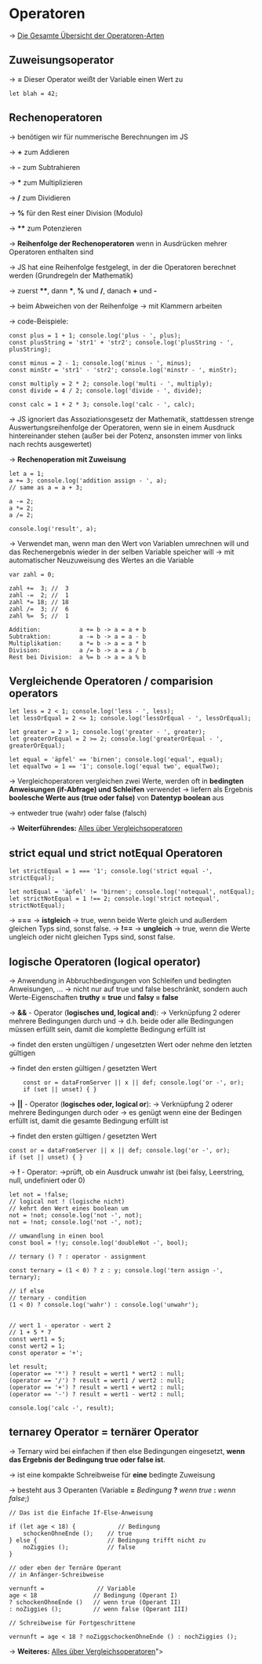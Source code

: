 # Operatoren

-> <a href="https://wiki.selfhtml.org/wiki/JavaScript/Operatoren">Die Gesamte Übersicht der Operatoren-Arten</a>

## Zuweisungsoperator

-> **=** Dieser Operator weißt der Variable einen Wert zu

    let blah = 42;

## Rechenoperatoren

-> benötigen wir für nummerische Berechnungen im JS

-> **+** zum Addieren

-> **-** zum Subtrahieren 

-> __*__ zum Multiplizieren

-> **/** zum Dividieren

-> **%** für den Rest einer Division (Modulo) 

-> __**__ zum Potenzieren

-> **Reihenfolge der Rechenoperatoren** wenn in Ausdrücken mehrer Operatoren enthalten sind 

-> JS hat eine Reihenfolge festgelegt, in der die Operatoren berechnet werden (Grundregeln der Mathematik)

-> zuerst __**__, 
dann __*__, **%** und **/**,
danach **+** und **-** 

-> beim Abweichen von der Reihenfolge -> mit Klammern arbeiten

-> code-Beispiele:

    const plus = 1 + 1; console.log('plus - ', plus);
    const plusString = 'str1' + 'str2'; console.log('plusString - ', plusString);

    const minus = 2 - 1; console.log('minus - ', minus);
    const minStr = 'str1' - 'str2'; console.log('minstr - ', minStr);

    const multiply = 2 * 2; console.log('multi - ', multiply);
    const divide = 4 / 2; console.log('divide - ', divide);

    const calc = 1 + 2 * 3; console.log('calc - ', calc);

-> JS ignoriert das Assoziationsgesetz der Mathematik, stattdessen strenge Auswertungsreihenfolge der Operatoren, wenn sie in einem Ausdruck hintereinander stehen (außer bei der Potenz, ansonsten immer von links nach rechts ausgewertet)

-> **Rechenoperation mit Zuweisung**

    let a = 1;
    a += 3; console.log('addition assign - ', a);
    // same as a = a + 3;

    a -= 2;
    a *= 2;
    a /= 2;

    console.log('result', a);

-> Verwendet man, wenn man den Wert von Variablen umrechnen will und das Rechenergebnis wieder in der selben Variable speicher will -> mit automatischer Neuzuweisung des Wertes an die Variable

    var zahl = 0;

    zahl +=  3; //  3
    zahl -=  2; //  1
    zahl *= 18; // 18
    zahl /=  3; //  6 
    zahl %=  5; //  1

    Addition:           a += b -> a = a + b
    Subtraktion:        a -= b -> a = a - b
    Multiplikation:     a *= b -> a = a * b
    Division:           a /= b -> a = a / b
    Rest bei Division:  a %= b -> a = a % b


## Vergleichende Operatoren / comparision operators

    let less = 2 < 1; console.log('less - ', less);
    let lessOrEqual = 2 <= 1; console.log('lessOrEqual - ', lessOrEqual);

    let greater = 2 > 1; console.log('greater - ', greater);
    let greaterOrEqual = 2 >= 2; console.log('greaterOrEqual - ', greaterOrEqual);

    let equal = 'äpfel' == 'birnen'; console.log('equal', equal);
    let equalTwo = 1 == '1'; console.log('equal two', equalTwo);

-> Vergleichoperatoren vergleichen zwei Werte, werden oft in **bedingten Anweisungen (if-Abfrage) und Schleifen** verwendet -> liefern als Ergebnis **boolesche Werte aus (true oder false)** von **Datentyp boolean** aus

-> entweder true (wahr) oder false (falsch)

-> **Weiterführendes:** <a href="https://wiki.selfhtml.org/wiki/JavaScript/Operatoren/Vergleichsoperatoren">Alles über Vergleichsoperatoren</a>

## strict equal und strict notEqual Operatoren

    let strictEqual = 1 === '1'; console.log('strict equal -', strictEqual);

    let notEqual = 'äpfel' != 'birnen'; console.log('notequal', notEqual);
    let strictNotEqual = 1 !== 2; console.log('strict notequal', strictNotEqual);

-> **===** ->	**istgleich** -> true, wenn beide Werte gleich und außerdem gleichen Typs sind, sonst false.
-> **!==** -> **ungleich** -> true, wenn die Werte 
ungleich oder nicht gleichen Typs sind, sonst false.

## logische Operatoren (logical operator)

-> Anwendung in Abbruchbedingungen von Schleifen und bedingten Anweisungen, ...
-> nicht nur auf true und false beschränkt, sondern auch Werte-Eigenschaften **truthy = true** und **falsy = false**

-> **&&** - Operator (**logisches und, logical and**): -> Verknüpfung 2 oderer mehrere Bedingungen durch und -> d.h. beide oder alle Bedingungen müssen erfüllt sein, damit die komplette Bedingung erfüllt ist

-> findet den ersten ungültigen / ungesetzten Wert oder nehme den letzten gültigen

-> findet den ersten gültigen / gesetzten Wert

        const or = dataFromServer || x || def; console.log('or -', or);
        if (set || unset) { }


-> **||** - Operator (**logisches oder, logical or**): -> Verknüpfung 2 oderer mehrere Bedingungen durch oder -> es genügt wenn eine der Bedingen erfüllt ist, damit die gesamte Bedingung erfüllt ist

-> findet den ersten gültigen / gesetzten Wert

    const or = dataFromServer || x || def; console.log('or -', or);
    if (set || unset) { }


-> **!** - Operator: ->prüft, ob ein Ausdruck unwahr ist (bei falsy, Leerstring, null, undefiniert oder 0)

    let not = !false;
    // logical not ! (logische nicht)
    // kehrt den Wert eines boolean um
    not = !not; console.log('not -', not);
    not = !not; console.log('not -', not);

    // umwandlung in einen bool 
    const bool = !!y; console.log('doubleNot -', bool);

    // ternary () ? : operator - assignment

    const ternary = (1 < 0) ? z : y; console.log('tern assign -', ternary);

    // if else
    // ternary - condition
    (1 < 0) ? console.log('wahr') : console.log('unwahr');


    // wert 1 - operator - wert 2
    // 1 + 5 * 7
    const wert1 = 5;
    const wert2 = 1;
    const operator = '+';

    let result;
    (operator == '*') ? result = wert1 * wert2 : null;
    (operator == '/') ? result = wert1 / wert2 : null;
    (operator == '+') ? result = wert1 + wert2 : null;
    (operator == '-') ? result = wert1 - wert2 : null;

    console.log('calc -', result);

## ternarey Operator = ternärer Operator

-> Ternary wird bei einfachen if then else Bedingungen eingesetzt, **wenn das Ergebnis der Bedingung true oder false ist**.

-> ist eine kompakte Schreibweise für **eine** bedingte Zuweisung

-> besteht aus 3 Operanten (Variable **=** *Bedingung* **?** *wenn true* **:** *wenn false*;)

    // Das ist die Einfache If-Else-Anweisung

    if (let age < 18) {            // Bedingung
        schockenOhneEnde ();    // true
    } else {                    // Bedingung trifft nicht zu
        noZiggies ();           // false
    }

    // oder eben der Ternäre Operant
    // in Anfänger-Schreibweise

    vernunft =               // Variable
    age < 18                // Bedingung (Operant I)
    ? schockenOhneEnde ()   // wenn true (Operant II)
    : noZiggies ();         // wenn false (Operant III)

    // Schreibweise für Fortgeschrittene

    vernunft = age < 18 ? noZiggschockenOhneEnde () : nochZiggies ();




-> **Weiteres:** <a href="https://wiki.selfhtml.org/wiki/JavaScript/Operatoren/Logische_Operatoren">Alles über Vergleichsoperatoren</a>">